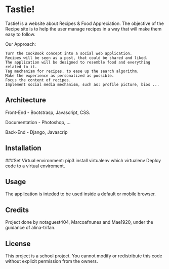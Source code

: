 # Tastie!

Tastie! is a website about Recipes &amp; Food Appreciation. The objective of the Recipe site is to help the user manage recipes in a way that will make them easy to follow.

Our Approach:

    Turn the CookBook concept into a social web application.
    Recipes will be seen as a post, that could be shared and liked.
    The application will be designed to resemble food and everything related to it.
    Tag mechanism for recipes, to ease up the search algorithm.
    Make the experience as personalized as possible.
    Focus the content of recipes.
    Implement social media mechanism, such as: profile picture, bios ...


## Architecture
Front-End - Bootstrasp, Javascript, CSS.

Documentation - Photoshop, ...

Back-End - Django, Javascrip

## Installation
###Set Virtual environment:
    pip3 install virtualenv
    which virtualenv
Deploy code to a virtual enviroment.

## Usage
The application is inteded to be used inside a default or mobile browser.

## Credits
Project done by notaguest404, Marcoafnunes and Mae1920, under the guidance of alina-trifan.

## License 
This project is a school project. You cannot modify or redistribute this code without explicit permission from the owners.
